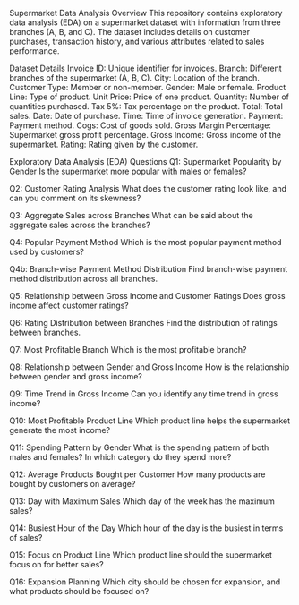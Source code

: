 Supermarket Data Analysis
Overview
This repository contains exploratory data analysis (EDA) on a supermarket dataset with information from three branches (A, B, and C). The dataset includes details on customer purchases, transaction history, and various attributes related to sales performance.

Dataset Details
Invoice ID: Unique identifier for invoices.
Branch: Different branches of the supermarket (A, B, C).
City: Location of the branch.
Customer Type: Member or non-member.
Gender: Male or female.
Product Line: Type of product.
Unit Price: Price of one product.
Quantity: Number of quantities purchased.
Tax 5%: Tax percentage on the product.
Total: Total sales.
Date: Date of purchase.
Time: Time of invoice generation.
Payment: Payment method.
Cogs: Cost of goods sold.
Gross Margin Percentage: Supermarket gross profit percentage.
Gross Income: Gross income of the supermarket.
Rating: Rating given by the customer.


Exploratory Data Analysis (EDA) Questions
Q1: Supermarket Popularity by Gender
Is the supermarket more popular with males or females?

Q2: Customer Rating Analysis
What does the customer rating look like, and can you comment on its skewness?

Q3: Aggregate Sales across Branches
What can be said about the aggregate sales across the branches?

Q4: Popular Payment Method
Which is the most popular payment method used by customers?

Q4b: Branch-wise Payment Method Distribution
Find branch-wise payment method distribution across all branches.

Q5: Relationship between Gross Income and Customer Ratings
Does gross income affect customer ratings?

Q6: Rating Distribution between Branches
Find the distribution of ratings between branches.

Q7: Most Profitable Branch
Which is the most profitable branch?

Q8: Relationship between Gender and Gross Income
How is the relationship between gender and gross income?

Q9: Time Trend in Gross Income
Can you identify any time trend in gross income?

Q10: Most Profitable Product Line
Which product line helps the supermarket generate the most income?

Q11: Spending Pattern by Gender
What is the spending pattern of both males and females? In which category do they spend more?

Q12: Average Products Bought per Customer
How many products are bought by customers on average?

Q13: Day with Maximum Sales
Which day of the week has the maximum sales?

Q14: Busiest Hour of the Day
Which hour of the day is the busiest in terms of sales?

Q15: Focus on Product Line
Which product line should the supermarket focus on for better sales?

Q16: Expansion Planning
Which city should be chosen for expansion, and what products should be focused on?
